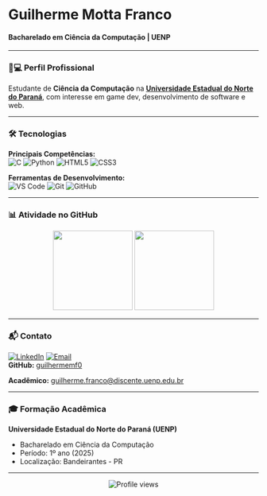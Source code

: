 # Guilherme Motta Franco
#### Bacharelado em Ciência da Computação | UENP  

---

### 👨💻 Perfil Profissional  
Estudante de **Ciência da Computação** na **[Universidade Estadual do Norte do Paraná](https://uenp.edu.br/)**, com interesse em game dev, desenvolvimento de software e web.

---

### 🛠️ Tecnologias  
**Principais Competências:**  
![C](https://img.shields.io/badge/C-00599C?style=flat-square&logo=c&logoColor=white)
![Python](https://img.shields.io/badge/Python-3776AB?style=flat-square&logo=python&logoColor=white)
![HTML5](https://img.shields.io/badge/HTML5-E34F26?style=flat-square&logo=html5&logoColor=white)
![CSS3](https://img.shields.io/badge/CSS3-1572B6?style=flat-square&logo=css3&logoColor=white)

**Ferramentas de Desenvolvimento:**  
![VS Code](https://img.shields.io/badge/VS_Code-007ACC?style=flat-square&logo=visual-studio-code&logoColor=white)
![Git](https://img.shields.io/badge/Git-F05032?style=flat-square&logo=git&logoColor=white)
![GitHub](https://img.shields.io/badge/GitHub-181717?style=flat-square&logo=github&logoColor=white)

---

### 📊 Atividade no GitHub  
<p align="center">
  <img height="160em" src="https://github-readme-stats.vercel.app/api?username=guilhermemf0&show_icons=true&theme=tokyonight&hide_title=true"/>
  <img height="160em" src="https://github-readme-stats.vercel.app/api/top-langs/?username=guilhermemf0&layout=compact&theme=tokyonight"/>
</p>

---

### 📬 Contato  
[![LinkedIn](https://img.shields.io/badge/LinkedIn-Connect-0077B5?style=flat&logo=linkedin)](https://www.linkedin.com/in/guilherme-motta-977b94355/)
[![Email](https://img.shields.io/badge/Email-gui.mottafranco@gmail.com-D14836?style=flat&logo=gmail)](mailto:gui.mottafranco@gmail.com)  
**GitHub:** [guilhermemf0](https://github.com/guilhermemf0)

**Acadêmico:** guilherme.franco@discente.uenp.edu.br

---

### 🎓 Formação Acadêmica  
**Universidade Estadual do Norte do Paraná (UENP)**  
- Bacharelado em Ciência da Computação  
- Período: 1º ano (2025)  
- Localização: Bandeirantes - PR  

---

<p align="center">
  <img src="https://komarev.com/ghpvc/?username=guilhermemf0&color=7d40ff&style=flat-square" alt="Profile views"/> 
</p>
